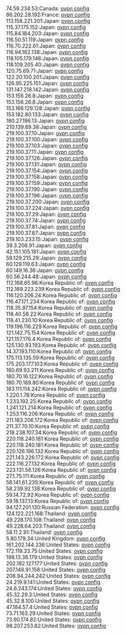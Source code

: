 74.59.234.53:Canada: [ovpn config](vpn/74_59_234_53.ovpn)  
86.202.28.192:France: [ovpn config](vpn/86_202_28_192.ovpn)  
113.158.221.201:Japan: [ovpn config](vpn/113_158_221_201.ovpn)  
115.37.175.152:Japan: [ovpn config](vpn/115_37_175_152.ovpn)  
115.84.184.203:Japan: [ovpn config](vpn/115_84_184_203.ovpn)  
116.50.51.119:Japan: [ovpn config](vpn/116_50_51_119.ovpn)  
116.70.222.61:Japan: [ovpn config](vpn/116_70_222_61.ovpn)  
116.94.182.138:Japan: [ovpn config](vpn/116_94_182_138.ovpn)  
118.105.179.146:Japan: [ovpn config](vpn/118_105_179_146.ovpn)  
118.109.205.40:Japan: [ovpn config](vpn/118_109_205_40.ovpn)  
120.75.69.71:Japan: [ovpn config](vpn/120_75_69_71.ovpn)  
122.20.100.201:Japan: [ovpn config](vpn/122_20_100_201.ovpn)  
126.95.225.151:Japan: [ovpn config](vpn/126_95_225_151.ovpn)  
131.147.218.142:Japan: [ovpn config](vpn/131_147_218_142.ovpn)  
153.156.26.8:Japan: [ovpn config](vpn/153_156_26_8.ovpn)  
153.156.26.8:Japan: [ovpn config](vpn/153_156_26_8.ovpn)  
153.166.129.128:Japan: [ovpn config](vpn/153_166_129_128.ovpn)  
153.182.80.133:Japan: [ovpn config](vpn/153_182_80_133.ovpn)  
180.27.196.13:Japan: [ovpn config](vpn/180_27_196_13.ovpn)  
210.139.89.38:Japan: [ovpn config](vpn/210_139_89_38.ovpn)  
219.100.37.10:Japan: [ovpn config](vpn/219_100_37_10.ovpn)  
219.100.37.100:Japan: [ovpn config](vpn/219_100_37_100.ovpn)  
219.100.37.103:Japan: [ovpn config](vpn/219_100_37_103.ovpn)  
219.100.37.11:Japan: [ovpn config](vpn/219_100_37_11.ovpn)  
219.100.37.126:Japan: [ovpn config](vpn/219_100_37_126.ovpn)  
219.100.37.131:Japan: [ovpn config](vpn/219_100_37_131.ovpn)  
219.100.37.154:Japan: [ovpn config](vpn/219_100_37_154.ovpn)  
219.100.37.158:Japan: [ovpn config](vpn/219_100_37_158.ovpn)  
219.100.37.159:Japan: [ovpn config](vpn/219_100_37_159.ovpn)  
219.100.37.190:Japan: [ovpn config](vpn/219_100_37_190.ovpn)  
219.100.37.196:Japan: [ovpn config](vpn/219_100_37_196.ovpn)  
219.100.37.200:Japan: [ovpn config](vpn/219_100_37_200.ovpn)  
219.100.37.224:Japan: [ovpn config](vpn/219_100_37_224.ovpn)  
219.100.37.29:Japan: [ovpn config](vpn/219_100_37_29.ovpn)  
219.100.37.74:Japan: [ovpn config](vpn/219_100_37_74.ovpn)  
219.100.37.81:Japan: [ovpn config](vpn/219_100_37_81.ovpn)  
219.100.37.87:Japan: [ovpn config](vpn/219_100_37_87.ovpn)  
219.103.233.15:Japan: [ovpn config](vpn/219_103_233_15.ovpn)  
39.3.206.91:Japan: [ovpn config](vpn/39_3_206_91.ovpn)  
42.151.105.181:Japan: [ovpn config](vpn/42_151_105_181.ovpn)  
59.129.215.29:Japan: [ovpn config](vpn/59_129_215_29.ovpn)  
60.129.119.63:Japan: [ovpn config](vpn/60_129_119_63.ovpn)  
60.149.16.36:Japan: [ovpn config](vpn/60_149_16_36.ovpn)  
60.56.244.48:Japan: [ovpn config](vpn/60_56_244_48.ovpn)  
112.168.65.96:Korea Republic of: [ovpn config](vpn/112_168_65_96.ovpn)  
112.169.223.239:Korea Republic of: [ovpn config](vpn/112_169_223_239.ovpn)  
116.120.206.24:Korea Republic of: [ovpn config](vpn/116_120_206_24.ovpn)  
116.47.171.234:Korea Republic of: [ovpn config](vpn/116_47_171_234.ovpn)  
118.35.97.154:Korea Republic of: [ovpn config](vpn/118_35_97_154.ovpn)  
118.40.58.22:Korea Republic of: [ovpn config](vpn/118_40_58_22.ovpn)  
118.41.230.10:Korea Republic of: [ovpn config](vpn/118_41_230_10.ovpn)  
119.196.116.229:Korea Republic of: [ovpn config](vpn/119_196_116_229.ovpn)  
121.142.75.154:Korea Republic of: [ovpn config](vpn/121_142_75_154.ovpn)  
121.157.176.4:Korea Republic of: [ovpn config](vpn/121_157_176_4.ovpn)  
125.130.93.193:Korea Republic of: [ovpn config](vpn/125_130_93_193.ovpn)  
14.37.193.110:Korea Republic of: [ovpn config](vpn/14_37_193_110.ovpn)  
175.113.135.59:Korea Republic of: [ovpn config](vpn/175_113_135_59.ovpn)  
175.203.177.103:Korea Republic of: [ovpn config](vpn/175_203_177_103.ovpn)  
180.69.93.211:Korea Republic of: [ovpn config](vpn/180_69_93_211.ovpn)  
180.70.16.122:Korea Republic of: [ovpn config](vpn/180_70_16_122.ovpn)  
180.70.189.80:Korea Republic of: [ovpn config](vpn/180_70_189_80.ovpn)  
183.111.114.242:Korea Republic of: [ovpn config](vpn/183_111_114_242.ovpn)  
1.220.1.78:Korea Republic of: [ovpn config](vpn/1_220_1_78.ovpn)  
1.233.192.25:Korea Republic of: [ovpn config](vpn/1_233_192_25.ovpn)  
1.241.121.214:Korea Republic of: [ovpn config](vpn/1_241_121_214.ovpn)  
1.253.116.206:Korea Republic of: [ovpn config](vpn/1_253_116_206.ovpn)  
211.183.206.172:Korea Republic of: [ovpn config](vpn/211_183_206_172.ovpn)  
211.37.70.10:Korea Republic of: [ovpn config](vpn/211_37_70_10.ovpn)  
218.238.107.34:Korea Republic of: [ovpn config](vpn/218_238_107_34.ovpn)  
220.118.240.181:Korea Republic of: [ovpn config](vpn/220_118_240_181.ovpn)  
220.118.240.181:Korea Republic of: [ovpn config](vpn/220_118_240_181.ovpn)  
220.126.196.132:Korea Republic of: [ovpn config](vpn/220_126_196_132.ovpn)  
221.143.226.172:Korea Republic of: [ovpn config](vpn/221_143_226_172.ovpn)  
222.116.27.132:Korea Republic of: [ovpn config](vpn/222_116_27_132.ovpn)  
223.131.56.126:Korea Republic of: [ovpn config](vpn/223_131_56_126.ovpn)  
27.1.75.111:Korea Republic of: [ovpn config](vpn/27_1_75_111.ovpn)  
58.141.61.235:Korea Republic of: [ovpn config](vpn/58_141_61_235.ovpn)  
58.239.92.138:Korea Republic of: [ovpn config](vpn/58_239_92_138.ovpn)  
59.14.72.92:Korea Republic of: [ovpn config](vpn/59_14_72_92.ovpn)  
59.18.137.13:Korea Republic of: [ovpn config](vpn/59_18_137_13.ovpn)  
94.127.201.130:Russian Federation: [ovpn config](vpn/94_127_201_130.ovpn)  
124.122.221.168:Thailand: [ovpn config](vpn/124_122_221_168.ovpn)  
49.228.170.108:Thailand: [ovpn config](vpn/49_228_170_108.ovpn)  
49.228.64.203:Thailand: [ovpn config](vpn/49_228_64_203.ovpn)  
58.11.2.91:Thailand: [ovpn config](vpn/58_11_2_91.ovpn)  
5.80.179.34:United Kingdom: [ovpn config](vpn/5_80_179_34.ovpn)  
161.202.144.236:United States: [ovpn config](vpn/161_202_144_236.ovpn)  
172.119.33.75:United States: [ovpn config](vpn/172_119_33_75.ovpn)  
198.13.36.179:United States: [ovpn config](vpn/198_13_36_179.ovpn)  
202.182.127.177:United States: [ovpn config](vpn/202_182_127_177.ovpn)  
207.148.91.158:United States: [ovpn config](vpn/207_148_91_158.ovpn)  
208.94.244.242:United States: [ovpn config](vpn/208_94_244_242.ovpn)  
24.219.9.141:United States: [ovpn config](vpn/24_219_9_141.ovpn)  
24.6.243.174:United States: [ovpn config](vpn/24_6_243_174.ovpn)  
45.32.29.3:United States: [ovpn config](vpn/45_32_29_3.ovpn)  
45.32.8.100:United States: [ovpn config](vpn/45_32_8_100.ovpn)  
47.184.57.4:United States: [ovpn config](vpn/47_184_57_4.ovpn)  
73.71.163.29:United States: [ovpn config](vpn/73_71_163_29.ovpn)  
73.90.174.82:United States: [ovpn config](vpn/73_90_174_82.ovpn)  
98.207.253.82:United States: [ovpn config](vpn/98_207_253_82.ovpn)  
